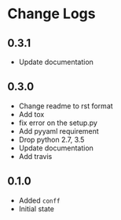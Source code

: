 # Change Logs

## 0.3.1
- Update documentation

## 0.3.0
- Change readme to rst format
- Add tox
- fix error on the setup.py
- Add pyyaml requirement
- Drop python 2.7, 3.5
- Update documentation
- Add travis

## 0.1.0
- Added ``conff``
- Initial state
